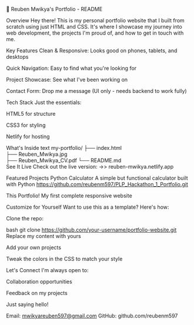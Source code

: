 🌟 Reuben Mwikya's Portfolio - README





Overview
Hey there! This is my personal portfolio website that I built from scratch using just HTML and CSS. It's where I showcase my journey into web development, the projects I'm proud of, and how to get in touch with me.

Key Features
Clean & Responsive: Looks good on phones, tablets, and desktops

Quick Navigation: Easy to find what you're looking for

Project Showcase: See what I've been working on

Contact Form: Drop me a message (UI only - needs backend to work fully)

Tech Stack
Just the essentials:

HTML5 for structure

CSS3 for styling

Netlify for hosting

What's Inside
text
my-portfolio/
├── index.html           
├── Reuben_Mwikya.jpg    
├── Reuben_Mwikya_CV.pdf 
└── README.md            
See It Live
Check out the live version:
->> reuben-mwikya.netlify.app

Featured Projects
Python Calculator
A simple but functional calculator built with Python
https://github.com/reubenm597/PLP_Hackathon_1_Portfolio.git

This Portfolio!
My first complete responsive website

Customize for Yourself
Want to use this as a template? Here's how:

Clone the repo:

bash
git clone https://github.com/your-username/portfolio-website.git
Replace my content with yours

Add your own projects

Tweak the colors in the CSS to match your style

Let's Connect
I'm always open to:

Collaboration opportunities

Feedback on my projects

Just saying hello!

Email: mwikyareuben597@gmail.com
GitHub: github.com/reubenm597
